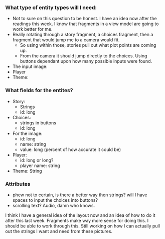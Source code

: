 ### What type of entity types will I need:
* Not to sure on this question to be honest. I have an idea now after the readings this week. I know that fragments in a view model are going to work better for me. 
* Really rotating through a story fragment, a choices fragment, then a fragment that would jump me to a camera would fit. 
  * So using within those, stories pull out what plot points are coming up.
  * From the camera it should jump directly to the choices. Using buttons dependant upon how many possible inputs were found. 
* The input image:
* Player
* Theme:
  
### What fields for the entites?
* Story:
  * Strings
  * id: long
* Choices: 
  * strings in buttons
  * id: long
* For the image:
  * id: long
  * name: string
  * value: long (percent of how accurate it could be)
* Player: 
  * id: long or long?
  * player name: string
* Theme: String

### Attributes 
* phew not to certain, is there a better way then strings? will I have spaces to input the choices into buttons?
* scrolling text? Audio, damn who knows. 

I think I have a general idea of the layout now and an idea of how to do it after this last week. Fragments make way more sense for doing this. 
I should be able to work through this. Still working on how I can actually pull out the strings I want and need from these pictures. 
